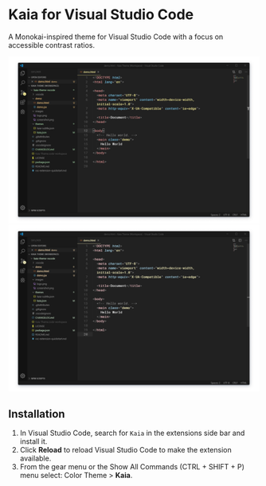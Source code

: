 # Kaia for Visual Studio Code

A Monokai-inspired theme for Visual Studio Code with a focus on accessible contrast ratios.

![Kaia Theme](images/kaia-theme.png)
![Screenshot](images/kaia-subtle-theme.png)

## Installation
1.  In Visual Studio Code, search for `Kaia` in the extensions side bar and install it.
1.  Click **Reload** to reload Visual Studio Code to make the extension available.
1.  From the gear menu or the Show All Commands (CTRL + SHIFT + P) menu select: Color Theme > **Kaia**.